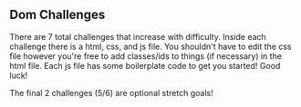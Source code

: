 ## Dom Challenges

There are 7 total challenges that increase with difficulty.
Inside each challenge there is a html, css, and js file. You shouldn't have to edit the css file however you're free to add classes/ids to things (if necessary) in the html file. Each js file has some boilerplate code to get you started! Good luck!

The final 2 challenges (5/6) are optional stretch goals!
